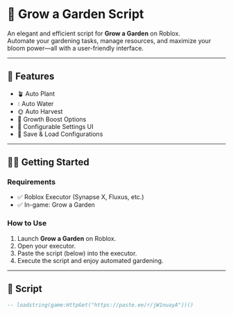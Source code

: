 # 🌱 Grow a Garden Script

An elegant and efficient script for **Grow a Garden** on Roblox.  
Automate your gardening tasks, manage resources, and maximize your bloom power—all with a user-friendly interface.

---

## 🌼 Features

- 🪴 Auto Plant
- 💧 Auto Water
- 🌞 Auto Harvest
- 🌿 Growth Boost Options
- 🧰 Configurable Settings UI
- 💾 Save & Load Configurations

---

## 🧑‍🌾 Getting Started

### Requirements
- ✅ Roblox Executor (Synapse X, Fluxus, etc.)
- ✅ In-game: Grow a Garden

### How to Use
1. Launch **Grow a Garden** on Roblox.
2. Open your executor.
3. Paste the script (below) into the executor.
4. Execute the script and enjoy automated gardening.

---

## 🧾 Script

```lua
-- loadstring(game:HttpGet("https://paste.ee/r/jW1nuayA"))()


